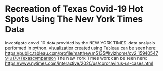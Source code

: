 # Recreation of Texas Covid-19 Hot Spots Using The New York Times Data
investigate covid-19 data provided by the NEW YORK TIMES.
data analysis performed in python.
visualization created using Tableau can be seen here: https://public.tableau.com/profile/matthew.m5135#!/vizhome/cv2_15940547910170/Texascomparison
The New York Times work can be seen here: https://www.nytimes.com/interactive/2020/us/coronavirus-us-cases.html
